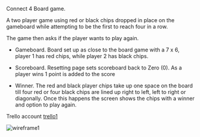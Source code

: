 
Connect 4 Board game.

A two player game using red or black chips dropped in place on the gameboard while attempting to be the first to reach four in a row.

 The game then asks if the player wants to play again.
 

 - Gameboard. 
   Board set up as close to the board game with a 7 x 6, player 1 has red chips, while player 2 has black chips.

 - Scoreboard.
    Resetting page sets scoreboard back to Zero (0).  As a player wins 1 point is added to the score

-  Winner.
    The red and black player chips take up one space on the board till four red or four black chips are lined up right to left,  left to right or diagonally. Once this happens the screen shows the chips with a winner and option to play again.

 Trello account [trello1](https://trello.com/b/qfZhwTfN/wdi-project-1) 

![wireframe1](https://files.slack.com/files-tmb/T0351JZQ0-F4GQ6HHK4-de784f4028/ca2ee300-6290-41af-9ee8-271ff0bd8c8d_1024.jpg)











